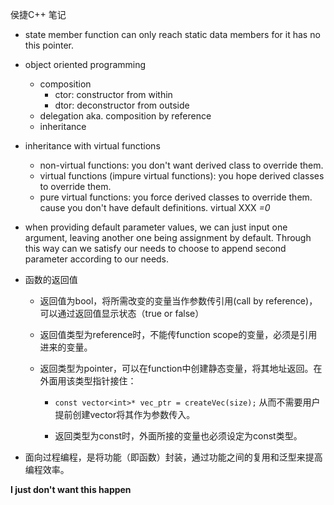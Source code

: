 侯捷C++ 笔记

- state member function can only reach static data members for it has no this pointer.

- object oriented programming
  
  - composition
    - ctor: constructor from within
    - dtor: deconstructor from outside
  - delegation aka. composition by reference 
  - inheritance                                                                                                                                                                                                         

- inheritance with virtual functions
  
  - non-virtual functions: you don't want derived class to override them.
  - virtual functions (impure virtual functions): you hope derived classes to override them.
  - pure virtual functions: you force derived classes to override them. cause you don't have default definitions. virtual XXX *=0*

- when providing default parameter values, we can just input one argument, leaving another one being assignment by default. Through this way can we satisfy our needs to choose to append second parameter according to our needs.

- 函数的返回值
  
  - 返回值为bool，将所需改变的变量当作参数传引用(call by reference)，可以通过返回值显示状态（true or false）
  
  - 返回值类型为reference时，不能传function scope的变量，必须是引用进来的变量。
  
  - 返回类型为pointer，可以在function中创建静态变量，将其地址返回。在外面用该类型指针接住：
    
    - `const vector<int>* vec_ptr = createVec(size);`  从而不需要用户提前创建vector将其作为参数传入。
    
    - 返回类型为const时，外面所接的变量也必须设定为const类型。

- 面向过程编程，是将功能（即函数）封装，通过功能之间的复用和泛型来提高编程效率。

**I just don't want this happen** 
